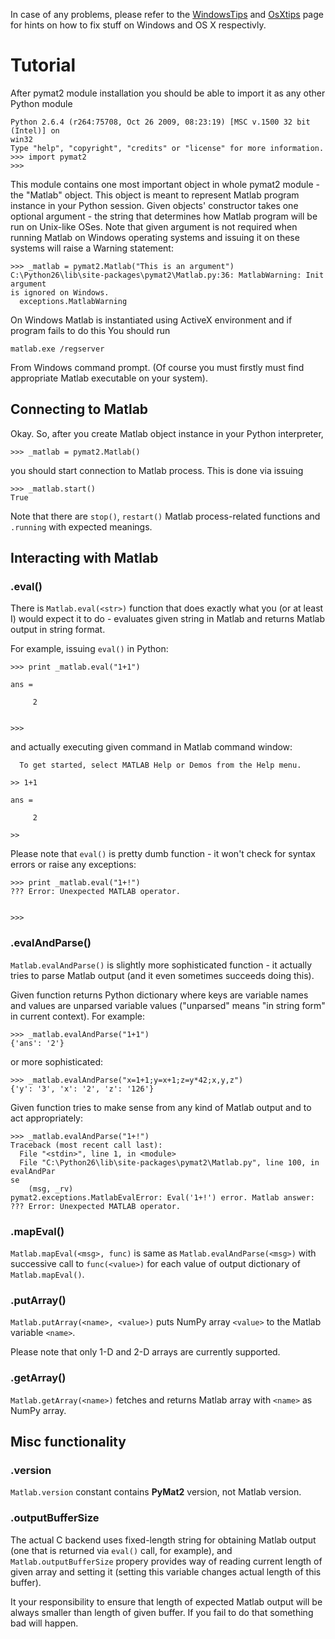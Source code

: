 In case of any problems, please refer to the [WindowsTips](WindowsTips.md) and [OsXtips](.md) page for hints on how to fix stuff on Windows and OS X respectivly.

# Tutorial #

After pymat2 module installation you should be able to import it as any other
Python module
```
Python 2.6.4 (r264:75708, Oct 26 2009, 08:23:19) [MSC v.1500 32 bit (Intel)] on
win32
Type "help", "copyright", "credits" or "license" for more information.
>>> import pymat2
>>>
```

This module contains one most important object in whole pymat2 module - the "Matlab" object.
This object is meant to represent Matlab program instance in your Python session.
Given objects' constructor takes one optional argument - the string that determines how
Matlab program will be run on Unix-like OSes. Note that given argument is not required when running Matlab on Windows operating systems and issuing it on these systems will raise a Warning statement:
```
>>> _matlab = pymat2.Matlab("This is an argument")
C:\Python26\lib\site-packages\pymat2\Matlab.py:36: MatlabWarning: Init argument
is ignored on Windows.
  exceptions.MatlabWarning
```

On Windows Matlab is instantiated using ActiveX environment and if program fails to do this You should run
```
matlab.exe /regserver
```

From Windows command prompt. (Of course you must firstly must find appropriate Matlab executable on your system).

## Connecting to Matlab ##

Okay. So, after you create Matlab object instance in your Python interpreter,
```
>>> _matlab = pymat2.Matlab()
```
you should start connection to Matlab process.
This is done via issuing
```
>>> _matlab.start()
True
```
Note that there are `stop()`, `restart()` Matlab process-related functions and `.running`
with expected meanings.

## Interacting with Matlab ##

### .eval() ###
There is `Matlab.eval(<str>)` function that does exactly what you (or at least I) would expect it to do - evaluates given string in Matlab and returns Matlab output in string format.

For example, issuing `eval()` in Python:
```
>>> print _matlab.eval("1+1")

ans =

     2


>>>
```
and actually executing given command in Matlab command window:
```
  To get started, select MATLAB Help or Demos from the Help menu.

>> 1+1

ans =

     2

>> 
```

Please note that `eval()` is pretty dumb function - it won't check for syntax errors or raise any exceptions:
```
>>> print _matlab.eval("1+!")
??? Error: Unexpected MATLAB operator.


>>>
```

### .evalAndParse() ###

`Matlab.evalAndParse()` is slightly more sophisticated function - it actually tries to parse Matlab output (and it even sometimes succeeds doing this).

Given function returns Python dictionary where keys are variable names and values are unparsed variable values ("unparsed" means "in string form" in current context).
For example:
```
>>> _matlab.evalAndParse("1+1")
{'ans': '2'}
```
or more sophisticated:
```
>>> _matlab.evalAndParse("x=1+1;y=x+1;z=y*42;x,y,z")
{'y': '3', 'x': '2', 'z': '126'}
```
Given function tries to make sense from any kind of Matlab output and to act appropriately:
```
>>> _matlab.evalAndParse("1+!")
Traceback (most recent call last):
  File "<stdin>", line 1, in <module>
  File "C:\Python26\lib\site-packages\pymat2\Matlab.py", line 100, in evalAndPar
se
    (msg, _rv)
pymat2.exceptions.MatlabEvalError: Eval('1+!') error. Matlab answer:
??? Error: Unexpected MATLAB operator.

```

### .mapEval() ###

`Matlab.mapEval(<msg>, func)` is same as `Matlab.evalAndParse(<msg>)` with successive call
to `func(<value>)` for each value of output dictionary of `Matlab.mapEval()`.

### .putArray() ###

`Matlab.putArray(<name>, <value>)` puts NumPy array `<value>` to the Matlab variable `<name>`.

Please note that only 1-D and 2-D arrays are currently supported.

### .getArray() ###

`Matlab.getArray(<name>)` fetches and returns Matlab array with `<name>` as NumPy array.

## Misc functionality ##

### .version ###

`Matlab.version` constant contains **PyMat2** version, not Matlab version.

### .outputBufferSize ###

The actual C backend uses fixed-length string for obtaining Matlab output (one that is returned via `eval()` call, for example), and `Matlab.outputBufferSize` propery
provides way of reading current length of given array and setting it (setting this variable changes actual length of this buffer).

It your responsibility to ensure that length of expected Matlab output will be always smaller than length of given buffer. If you fail to do that something bad will happen.